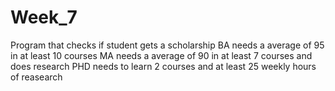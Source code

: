 # Week_7
Program that checks if student gets a scholarship
BA needs a average of 95 in at least 10 courses
MA needs a average of 90 in at least 7 courses and does research
PHD needs to learn 2 courses and at least 25 weekly hours of reasearch
